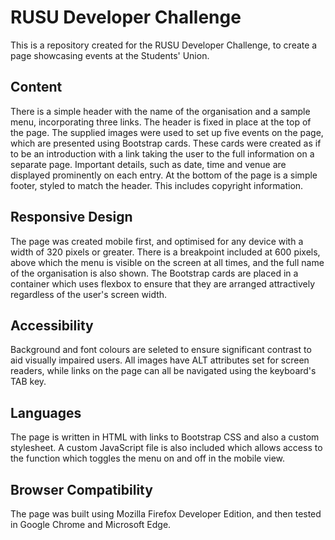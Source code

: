 # RUSU Developer Challenge

This is a repository created for the RUSU Developer Challenge, to create a page showcasing events at the Students' Union.

## Content

There is a simple header with the name of the organisation and a sample menu, incorporating three links. The header is fixed in place at the top of the page.  The supplied images were used to set up five events on the page, which are presented using Bootstrap cards. These cards were created as if to be an introduction with a link taking the user to the full information on a separate page. Important details, such as date, time and venue are displayed prominently on each entry.  At the bottom of the page is a simple footer, styled to match the header. This includes copyright information.

## Responsive Design

The page was created mobile first, and optimised for any device with a width of 320 pixels or greater. There is a breakpoint included at 600 pixels, above which the menu is visible on the screen at all times, and the full name of the organisation is also shown. The Bootstrap cards are placed in a container which uses flexbox to ensure that they are arranged attractively regardless of the user's screen width.

## Accessibility

Background and font colours are seleted to ensure significant contrast to aid visually impaired users. All images have ALT attributes set for screen readers, while links on the page can all be navigated using the keyboard's TAB key.

## Languages

The page is written in HTML with links to Bootstrap CSS and also a custom stylesheet. A custom JavaScript file is also included which allows access to the function which toggles the menu on and off in the mobile view.

## Browser Compatibility

The page was built using Mozilla Firefox Developer Edition, and then tested in Google Chrome and Microsoft Edge.
